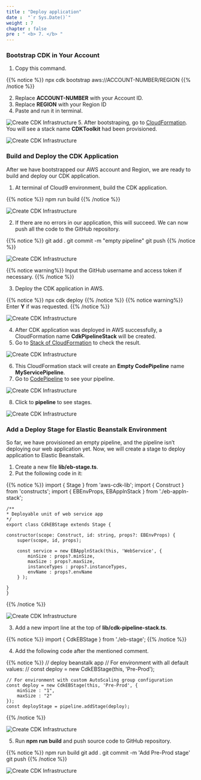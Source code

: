 ```yaml
---
title : "Deploy application"
date :  "`r Sys.Date()`" 
weight : 7 
chapter : false
pre : " <b> 7. </b> "
---
```

### Bootstrap CDK in Your Account
1. Copy this command.

{{% notice %}}
    npx cdk bootstrap aws://ACCOUNT-NUMBER/REGION
{{% /notice %}}

2. Replace **ACCOUNT-NUMBER** with your Account ID.
3. Replace **REGION** with your Region ID
4. Paste and run it in terminal.
 
![Create CDK Infrastructure](../images/7.deployapp/7.1deployapp.png?pc=90pt)
5. After bootstraping, go to [CloudFormation](https://ap-southeast-1.console.aws.amazon.com/cloudformation/home?region=ap-southeast-1#/stacks). You will see a stack name **CDKToolkit** had been provisioned.

![Create CDK Infrastructure](../images/7.deployapp/7.2deployapp.png?pc=90pt)


### Build and Deploy the CDK Application
After we have bootstrapped our AWS account and Region, we are ready to build and deploy our CDK application.
1. At terminal of Cloud9 environment, build the CDK application.

{{% notice %}}
    npm run build
{{% /notice %}}

![Create CDK Infrastructure](../images/7.deployapp/7.3deployapp.png?pc=90pt)

2. If there are no errors in our application, this will succeed. We can now push all the code to the GitHub repository.

{{% notice %}}
    git add .
    git commit -m "empty pipeline"
    git push
{{% /notice %}}

![Create CDK Infrastructure](../images/7.deployapp/7.4deployapp.png?pc=90pt)

{{% notice warning%}}
Input the GitHub username and access token if necessary.
{{% /notice %}}

3. Deploy the CDK application in AWS.

{{% notice %}}
    npx cdk deploy
{{% /notice %}}
{{% notice warning%}}
Enter **Y** if was requested.
{{% /notice %}}

![Create CDK Infrastructure](../images/7.deployapp/7.5deployapp.png?pc=90pt)

4. After CDK application was deployed in AWS successfully, a CloudFormation name **CdkPipelineStack** will be created.
5. Go to [Stack of CloudFormation](https://ap-southeast-1.console.aws.amazon.com/cloudformation/home?region=ap-southeast-1#/stacks) to check the result.

![Create CDK Infrastructure](../images/7.deployapp/7.6deployapp.png?pc=90pt)

6. This CloudFormation stack will create an **Empty CodePipeline** name **MyServicePipeline**.
7. Go to [CodePipeline](https://ap-southeast-1.console.aws.amazon.com/codesuite/codepipeline/pipelines?region=ap-southeast-1) to see your pipeline.

![Create CDK Infrastructure](../images/7.deployapp/7.7deployapp.png?pc=90pt)

8. Click to **pipeline** to see stages.

![Create CDK Infrastructure](../images/7.deployapp/7.8deployapp.png?pc=90pt)

### Add a Deploy Stage for Elastic Beanstalk Environment
So far, we have provisioned an empty pipeline, and the pipeline isn’t deploying our web application yet. Now, we will create a stage to deploy application to Elastic Beanstalk.
1. Create a new file **lib/eb-stage.ts**.
2. Put the following code in it:

{{% notice %}}
    import {  Stage } from 'aws-cdk-lib';
    import { Construct } from 'constructs';
    import { EBEnvProps, EBApplnStack } from './eb-appln-stack';

    /**
    * Deployable unit of web service app
    */
    export class CdkEBStage extends Stage {
        
    constructor(scope: Construct, id: string, props?: EBEnvProps) {
        super(scope, id, props);

        const service = new EBApplnStack(this, 'WebService', {
            minSize : props?.minSize, 
            maxSize : props?.maxSize,
            instanceTypes : props?.instanceTypes,
            envName : props?.envName
        } );

    }
    }
{{% /notice %}}

![Create CDK Infrastructure](../images/7.deployapp/7.9deployapp.png?pc=90pt)

3. Add a new import line at the top of **lib/cdk-pipeline-stack.ts**.

{{% notice %}}
    import { CdkEBStage } from './eb-stage';
{{% /notice %}}

4. Add the following code after the mentioned comment.

{{% notice %}}
    // deploy beanstalk app
    // For environment with all default values:
    // const deploy = new CdkEBStage(this, 'Pre-Prod');

    // For environment with custom AutoScaling group configuration
    const deploy = new CdkEBStage(this, 'Pre-Prod', { 
        minSize : "1",
        maxSize : "2"
    });
    const deployStage = pipeline.addStage(deploy); 
{{% /notice %}}

![Create CDK Infrastructure](../images/7.deployapp/7.10deployapp.png?pc=90pt)

5. Run **npm run build** and push source code to GitHub repository.

{{% notice %}}
    npm run build
    git add .
    git commit -m 'Add Pre-Prod stage'
    git push
{{% /notice %}}

![Create CDK Infrastructure](../images/7.deployapp/7.11deployapp.png?pc=90pt)

